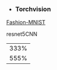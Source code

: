 * ### Torchvision
[Fashion-MNIST](     )
<table>
  <tr>resnet5</tr>
    <td>333%</td>
  </tr>
  
  <tr>CNN</tr>
    <td>555%</td>
  </tr>
</table>
  
